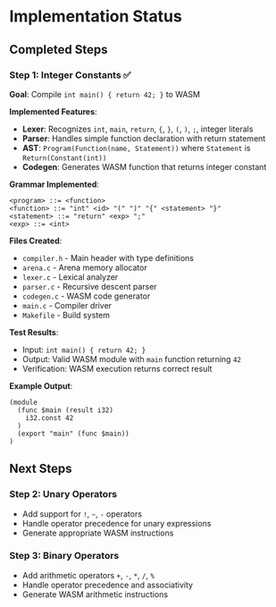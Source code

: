 # Implementation Status

## Completed Steps

### Step 1: Integer Constants ✅

**Goal**: Compile `int main() { return 42; }` to WASM

**Implemented Features**:
- **Lexer**: Recognizes `int`, `main`, `return`, `{`, `}`, `(`, `)`, `;`, integer literals
- **Parser**: Handles simple function declaration with return statement
- **AST**: `Program(Function(name, Statement))` where `Statement` is `Return(Constant(int))`
- **Codegen**: Generates WASM function that returns integer constant

**Grammar Implemented**:
```
<program> ::= <function>
<function> ::= "int" <id> "(" ")" "{" <statement> "}"
<statement> ::= "return" <exp> ";"
<exp> ::= <int>
```

**Files Created**:
- `compiler.h` - Main header with type definitions
- `arena.c` - Arena memory allocator
- `lexer.c` - Lexical analyzer
- `parser.c` - Recursive descent parser
- `codegen.c` - WASM code generator
- `main.c` - Compiler driver
- `Makefile` - Build system

**Test Results**:
- Input: `int main() { return 42; }`
- Output: Valid WASM module with `main` function returning `42`
- Verification: WASM execution returns correct result

**Example Output**:
```wat
(module
  (func $main (result i32)
    i32.const 42
  )
  (export "main" (func $main))
)
```

## Next Steps

### Step 2: Unary Operators
- Add support for `!`, `~`, `-` operators
- Handle operator precedence for unary expressions
- Generate appropriate WASM instructions

### Step 3: Binary Operators
- Add arithmetic operators `+`, `-`, `*`, `/`, `%`
- Handle operator precedence and associativity
- Generate WASM arithmetic instructions
